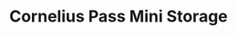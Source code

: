 ---
title: "Cornelius Pass Mini Storage"
url: /hillsboro/cornelius-pass-mini-storage/
shop: storage rental
---